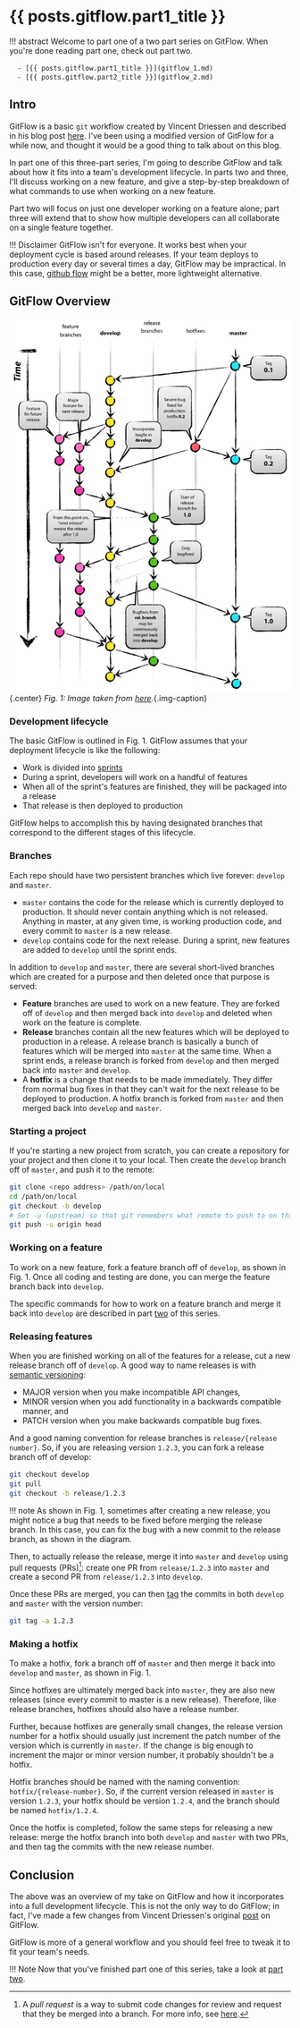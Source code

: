 # {{ posts.gitflow.part1_title }}

!!! abstract
    Welcome to part one of a two part series on GitFlow. When you're done reading
    part one, check out part two.

      - [{{ posts.gitflow.part1_title }}](gitflow_1.md)
      - [{{ posts.gitflow.part2_title }}](gitflow_2.md)

## Intro

GitFlow is a basic `git` workflow created by Vincent Driessen and described in
his blog post [here](https://nvie.com/posts/a-successful-git-branching-model).
I've been using a modified version of GitFlow for a while now, and thought it
would be a good thing to talk about on this blog.

In part one of this three-part series, I'm going to describe GitFlow and talk
about how it fits into a team's development lifecycle. In parts two and three,
I'll discuss working on a new feature, and give a step-by-step breakdown of what
commands to use when working on a new feature.

Part two will focus on just one developer working on a feature alone; part
three will extend that to show how multiple developers can all collaborate on a
single feature together.

!!! Disclaimer
    GitFlow isn't for everyone. It works best when your deployment cycle is
    based around releases. If your team deploys to production every day or
    several times a day, GitFlow may be impractical. In this case, [github
    flow](https://githubflow.github.io/) might be a better, more lightweight
    alternative.

## GitFlow Overview

![zoomify](img/gitflow.png){.center} *Fig. 1: Image taken from [here](https://nvie.com/posts/a-successful-git-branching-model).*{.img-caption}
<br>

### Development lifecycle

The basic GitFlow is outlined in Fig. 1. GitFlow assumes that your deployment
lifecycle is like the following:

  * Work is divided into [sprints](https://www.atlassian.com/agile/scrum/sprints) 
  * During a sprint, developers will work on a handful of features
  * When all of the sprint's features are finished, they will be packaged into a
    release
  * That release is then deployed to production

GitFlow helps to accomplish this by having designated branches that correspond
to the different stages of this lifecycle.

### Branches

Each repo should have two persistent branches which live forever: `develop` and
`master`. 

  * `master` contains the code for the release which is currently deployed
     to production. It should never contain anything which is not released.
     Anything in master, at any given time, is working production code, and
     every commit to `master` is a new release.
  * `develop` contains code for the next release. During a sprint, new features
     are added to `develop` until the sprint ends.

In addition to `develop` and `master`, there are several short-lived branches
which are created for a purpose and then deleted once that purpose is served:

  * **Feature** branches are used to work on a new feature. They are forked off
    of `develop` and then merged back into `develop` and deleted when work on
    the feature is complete.
  * **Release** branches contain all the new features which will be deployed to
    production in a release. A release branch is basically a bunch of features
    which will be merged into `master` at the same time. When a sprint ends, a
    release branch is forked from `develop` and then merged back into `master`
    and `develop`.
  * A **hotfix** is a change that needs to be made immediately. They differ from
    normal bug fixes in that they can't wait for the next release to be deployed
    to production. A hotfix branch is forked from `master` and then merged back
    into `develop` and `master`.

### Starting a project

If you're starting a new project from scratch, you can create a repository for
your project and then clone it to your local. Then create the `develop` branch
off of `master`, and push it to the remote:

``` bash
git clone <repo address> /path/on/local
cd /path/on/local
git checkout -b develop
# Set -u (upstream) so that git remembers what remote to push to on this branch
git push -u origin head
```

### Working on a feature

To work on a new feature, fork a feature branch off of `develop`, as shown in
Fig. 1. Once all coding and testing are done, you can merge the feature branch
back into `develop`.

The specific commands for how to work on a feature branch and merge it back into
`develop` are described in part [two](gitflow_2.md) of this series.

### Releasing features

When you are finished working on all of the features for a release, cut a new
release branch off of `develop`. A good way to name releases is with [semantic
versioning](https://semver.org/):

  * MAJOR version when you make incompatible API changes,
  * MINOR version when you add functionality in a backwards compatible manner, and
  * PATCH version when you make backwards compatible bug fixes.

And a good naming convention for release branches is `release/{release number}`.
So, if you are releasing version `1.2.3`, you can fork a release branch off of
develop:

```sh
git checkout develop
git pull
git checkout -b release/1.2.3
```

!!! note
    As shown in Fig. 1, sometimes after creating a new release, you might notice a
    bug that needs to be fixed before merging the release branch. In this case, you
    can fix the bug with a new commit to the release branch, as shown in the
    diagram.

Then, to actually release the release, merge it into `master` and `develop`
using pull requests (PRs)[^1]: create one PR from `release/1.2.3` into `master`
and create a second PR from `release/1.2.3` into `develop`.

[^1]: A *pull request* is a way to submit code changes for review and request
  that they be merged into a branch. For more info, see
  [here](https://help.github.com/en/github/collaborating-with-issues-and-pull-requests/about-pull-requests).

Once these PRs are merged, you can then
[tag](https://git-scm.com/book/en/v2/Git-Basics-Tagging) the commits in both
`develop` and `master` with the version number:

```sh
git tag -a 1.2.3
```

### Making a hotfix

To make a hotfix, fork a branch off of `master` and then merge it back into
`develop` and `master`, as shown in Fig. 1. 

Since hotfixes are ultimately merged back into `master`, they are also new
releases (since every commit to master is a new release). Therefore, like
release branches, hotfixes should also have a release number. 

Further, because hotfixes are generally small changes, the release version
number for a hotfix should usually just increment the patch number of the
version which is currently in `master`. If the change is big enough to increment
the major or minor version number, it probably shouldn't be a hotfix.

Hotfix branches should be named with the naming convention:
`hotfix/{release-number}`. So, if the current version released in `master` is
version `1.2.3`, your hotfix should be version `1.2.4`, and the branch should be
named `hotfix/1.2.4`.

Once the hotfix is completed, follow the same steps for releasing a new release:
merge the hotfix branch into both `develop` and `master` with two PRs, and then
tag the commits with the new release number.

## Conclusion

The above was an overview of my take on GitFlow and how it incorporates into a
full development lifecycle. This is not the only way to do GitFlow; in fact,
I've made a few changes from Vincent Driessen's original
[post](https://nvie.com/posts/a-successful-git-branching-model) on GitFlow.

GitFlow is more of a general workflow and you should feel free to tweak it to
fit your team's needs.

!!! Note
    Now that you've finished part one of this series, take a look at [part
    two](gitflow_2.md).

